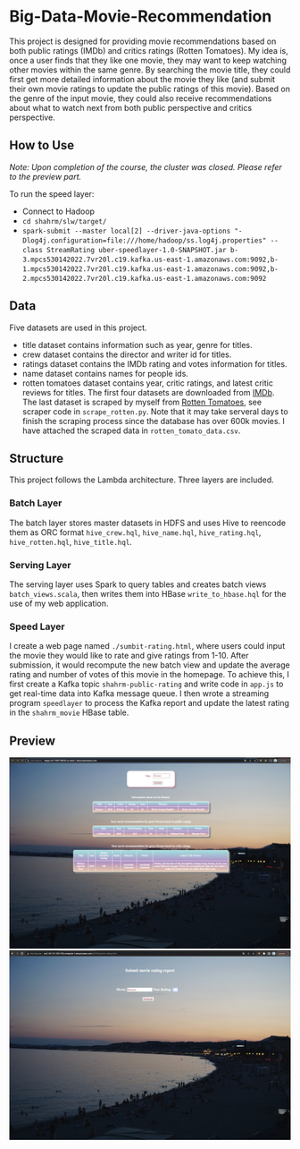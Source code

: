 # Big-Data-Movie-Recommendation

This project is designed for providing movie recommendations based on both public ratings (IMDb) and critics ratings (Rotten Tomatoes). My idea is, once a user finds that they like one movie, they may want to keep watching other movies within the same genre. By searching the movie title, they could first get more detailed information about the movie they like (and submit their own movie ratings to update the public ratings of this movie). Based on the genre of the input movie, they could also receive recommendations about what to watch next from both public perspective and critics perspective.

## How to Use
*Note: Upon completion of the course, the cluster was closed. Please refer to the preview part.*


To run the speed layer:
* Connect to Hadoop
* `cd shahrm/slw/target/`
* `spark-submit --master local[2] --driver-java-options "-Dlog4j.configuration=file:///home/hadoop/ss.log4j.properties" --class StreamRating uber-speedlayer-1.0-SNAPSHOT.jar b-3.mpcs530142022.7vr20l.c19.kafka.us-east-1.amazonaws.com:9092,b-1.mpcs530142022.7vr20l.c19.kafka.us-east-1.amazonaws.com:9092,b-2.mpcs530142022.7vr20l.c19.kafka.us-east-1.amazonaws.com:9092`

## Data 

Five datasets are used in this project. 
* title dataset contains information such as year, genre for titles.
* crew dataset contains the director and writer id for titles.
* ratings dataset contains the IMDb rating and votes information for titles.
* name dataset contains names for people ids.
* rotten tomatoes dataset contains year, critic ratings, and latest critic reviews for titles.
The first four datasets are downloaded from [IMDb](https://datasets.imdbws.com/). 
The last dataset is scraped by myself from [Rotten Tomatoes](https://www.rottentomatoes.com/), see scraper code in `scrape_rotten.py`. Note that it may take serveral days to finish the scraping process since the database has over 600k movies. I have attached the scraped data in `rotten_tomato_data.csv`.

## Structure

This project follows the Lambda architecture. Three layers are included.

### Batch Layer
The batch layer stores master datasets in HDFS and uses Hive to reencode them as ORC format `hive_crew.hql`, `hive_name.hql`, `hive_rating.hql`, `hive_rotten.hql`, `hive_title.hql`.

### Serving Layer
The serving layer uses Spark to query tables and creates batch views `batch_views.scala`, then writes them into HBase `write_to_hbase.hql` for the use of my web application.

### Speed Layer
I create a web page named `./sumbit-rating.html`, where users could input the movie they would like to rate and give ratings from 1-10. After submission, it would recompute the new batch view and update the average rating and number of votes of this movie in the homepage. 
To achieve this, I first create a Kafka topic `shahrm-public-rating` and write code in `app.js` to get real-time data into Kafka message queue. I then wrote a streaming program `speedlayer` to process the Kafka report and update the latest rating in the `shahrm_movie` HBase table.

## Preview
![homepage](README_files/homepage.png)
![submit](README_files/submit.png)
